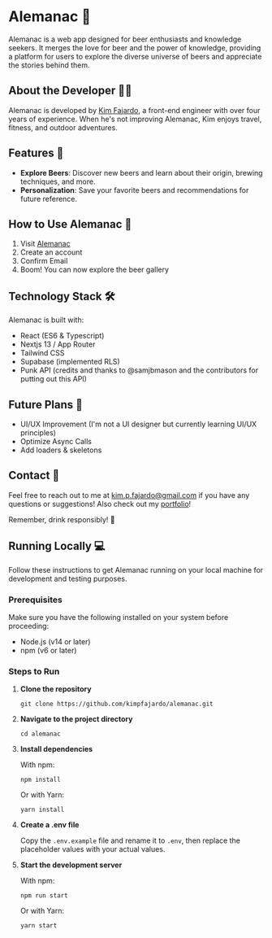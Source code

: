 # Alemanac 🍺

Alemanac is a web app designed for beer enthusiasts and knowledge seekers. It merges the love for beer and the power of knowledge, providing a platform for users to explore the diverse universe of beers and appreciate the stories behind them.

## About the Developer 👨‍💻

Alemanac is developed by [Kim Fajardo](https://kim-fajardo.vercel.app/), a front-end engineer with over four years of experience. When he's not improving Alemanac, Kim enjoys travel, fitness, and outdoor adventures.

## Features 🌟

- **Explore Beers**: Discover new beers and learn about their origin, brewing techniques, and more.
- **Personalization**: Save your favorite beers and recommendations for future reference.

## How to Use Alemanac 📖

1. Visit [Alemanac](https://beer-app-eight.vercel.app/)
2. Create an account
3. Confirm Email
4. Boom! You can now explore the beer gallery

## Technology Stack 🛠️

Alemanac is built with:

- React (ES6 & Typescript)
- Nextjs 13 / App Router
- Tailwind CSS
- Supabase (implemented RLS)
- Punk API (credits and thanks to @samjbmason and the contributors for putting out this API)

## Future Plans 🔮

- UI/UX Improvement (I'm not a UI designer but currently learning UI/UX principles)
- Optimize Async Calls
- Add loaders & skeletons

## Contact 📧

Feel free to reach out to me at [kim.p.fajardo@gmail.com](mailto:kim.p.fajardo@gmail.com) if you have any questions or suggestions!
Also check out my [portfolio](https://kim-fajardo.vercel.app/)!

Remember, drink responsibly! 🍻

## Running Locally 💻

Follow these instructions to get Alemanac running on your local machine for development and testing purposes.

### Prerequisites

Make sure you have the following installed on your system before proceeding:

- Node.js (v14 or later)
- npm (v6 or later)

### Steps to Run

1. **Clone the repository**

    ```
    git clone https://github.com/kimpfajardo/alemanac.git
    ```

2. **Navigate to the project directory**

    ```
    cd alemanac
    ```

3. **Install dependencies**

    With npm:

    ```
    npm install
    ```

    Or with Yarn:

    ```
    yarn install
    ```

4. **Create a .env file** 

    Copy the `.env.example` file and rename it to `.env`, then replace the placeholder values with your actual values.

5. **Start the development server**

    With npm:

    ```
    npm run start
    ```

    Or with Yarn:

    ```
    yarn start
    ```
